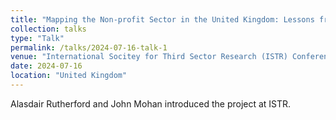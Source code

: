 ```yaml
---
title: "Mapping the Non-profit Sector in the United Kingdom: Lessons from Large-Scale Data Linkage of Registry Data"
collection: talks
type: "Talk"
permalink: /talks/2024-07-16-talk-1
venue: "International Socitey for Third Sector Research (ISTR) Conference, Antwerp"
date: 2024-07-16
location: "United Kingdom"
---
```


Alasdair Rutherford and John Mohan introduced the project at ISTR.
